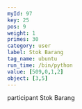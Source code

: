 ```yaml
---
myId: 97
key: 25
pos: 9
weight: 1
primes: 30
category: user
label: Stok Barang
tag_name: ubuntu
run_time: /bin/python
value: [509,0,1,2]
object: [3,5]
---
```

participant Stok Barang
